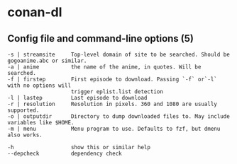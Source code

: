 # conan-dl

## Config file and command-line options (5)

    -s | streamsite     Top-level domain of site to be searched. Should be gogoanime.abc or similar.
    -a | anime          the name of the anime, in quotes. Will be searched.
    -f | firstep        First episode to download. Passing `-f` or`-l` with no options will
                        trigger eplist.list detection
    -l | lastep         Last episode to download
    -r | resolution     Resolution in pixels. 360 and 1080 are usually supported.
    -o | outputdir      Directory to dump downloaded files to. May include variables like $HOME.
    -m | menu           Menu program to use. Defaults to fzf, but dmenu also works.

    -h                  show this or similar help
    --depcheck          dependency check
